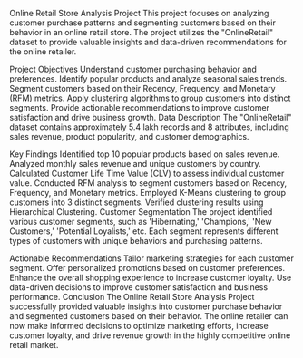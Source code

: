 Online Retail Store Analysis Project
This project focuses on analyzing customer purchase patterns and segmenting customers based on their behavior in an online retail store. The project utilizes the "OnlineRetail" dataset to provide valuable insights and data-driven recommendations for the online retailer.

Project Objectives
Understand customer purchasing behavior and preferences.
Identify popular products and analyze seasonal sales trends.
Segment customers based on their Recency, Frequency, and Monetary (RFM) metrics.
Apply clustering algorithms to group customers into distinct segments.
Provide actionable recommendations to improve customer satisfaction and drive business growth.
Data Description
The "OnlineRetail" dataset contains approximately 5.4 lakh records and 8 attributes, including sales revenue, product popularity, and customer demographics.

Key Findings
Identified top 10 popular products based on sales revenue.
Analyzed monthly sales revenue and unique customers by country.
Calculated Customer Life Time Value (CLV) to assess individual customer value.
Conducted RFM analysis to segment customers based on Recency, Frequency, and Monetary metrics.
Employed K-Means clustering to group customers into 3 distinct segments.
Verified clustering results using Hierarchical Clustering.
Customer Segmentation
The project identified various customer segments, such as 'Hibernating,' 'Champions,' 'New Customers,' 'Potential Loyalists,' etc. Each segment represents different types of customers with unique behaviors and purchasing patterns.

Actionable Recommendations
Tailor marketing strategies for each customer segment.
Offer personalized promotions based on customer preferences.
Enhance the overall shopping experience to increase customer loyalty.
Use data-driven decisions to improve customer satisfaction and business performance.
Conclusion
The Online Retail Store Analysis Project successfully provided valuable insights into customer purchase behavior and segmented customers based on their behavior. The online retailer can now make informed decisions to optimize marketing efforts, increase customer loyalty, and drive revenue growth in the highly competitive online retail market.

